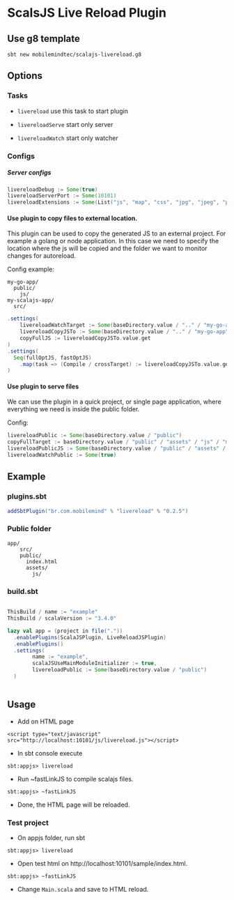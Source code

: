 # ScalsJS Live Reload Plugin

## Use g8 template

```shell
sbt new mobilemindtec/scalajs-livereload.g8 
```

## Options

### Tasks

* `livereload` use this task to start plugin

* `livereloadServe` start only server

* `livereloadWatch` start only watcher


### Configs

##### Server configs

```sbt 
livereloadDebug := Some(true)
livereloadServerPort := Some(10101)
livereloadExtensions := Some(List("js", "map", "css", "jpg", "jpeg", "png", "ico", "html"))
```

#### Use plugin to copy files to external location.

This plugin can be used to copy the generated JS to an external project. 
For example a golang or node application. In this case we need to specify the location where the js will be copied and the folder we want to monitor changes for autoreload. 

Config example:

```shell
my-go-app/
  public/
    js/
my-scalajs-app/
  src/
```

```sbt
.settings(
    livereloadWatchTarget := Some(baseDirectory.value / ".." / "my-go-app" / "public")
    livereloadCopyJSTo := Some(baseDirectory.value / ".." / "my-go-app" / "public" / "js")
    copyFullJS := livereloadCopyJSTo.value.get
)
.settings(
  Seq(fullOptJS, fastOptJS)
    .map(task => (Compile / crossTarget) := livereloadCopyJSTo.value.get)
)
```

#### Use plugin to serve files

We can use the plugin in a quick project, or single page application, where everything we need is inside the public folder.

Config:
```sbt 
livereloadPublic := Some(baseDirectory.value / "public")
copyFullTarget := baseDirectory.value / "public" / "assets" / "js" / "main.js"
livereloadPublicJS := Some(baseDirectory.value / "public" / "assets" / "js")
livereloadWatchPublic := Some(true)
```

## Example

### plugins.sbt

```sbt
addSbtPlugin("br.com.mobilemind" % "livereload" % "0.2.5")
```

### Public folder

```shell
app/
    src/
    public/
      index.html
      assets/
        js/
```

### build.sbt
```sbt

ThisBuild / name := "example"
ThisBuild / scalaVersion := "3.4.0"

lazy val app = (project in file("."))
  .enablePlugins(ScalaJSPlugin, LiveReloadJSPlugin)
  .enablePlugins()
  .settings(
        name := "example",
        scalaJSUseMainModuleInitializer := true,
        livereloadPublic := Some(baseDirectory.value / "public")
  )
	
```

## Usage

- Add on HTML page
```
<script type="text/javascript" src="http://localhost:10101/js/livereload.js"></script>
```

- In sbt console execute

```
sbt:appjs> livereload
```

- Run ~fastLinkJS to compile scalajs files.

```
sbt:appjs> ~fastLinkJS
```

- Done, the HTML page will be reloaded.

### Test project

- On appjs folder, run sbt

```
sbt:appjs> livereload
```

- Open test html on http://localhost:10101/sample/index.html.

```
sbt:appjs> ~fastLinkJS
```

- Change `Main.scala` and save to HTML reload.